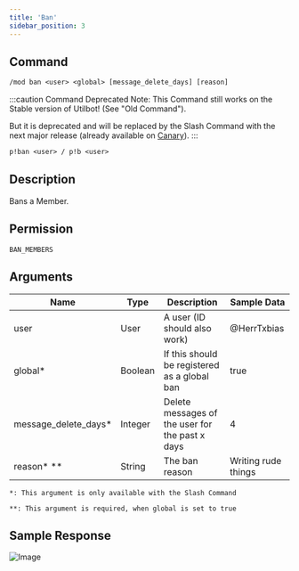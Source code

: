 ```yaml
---
title: 'Ban'
sidebar_position: 3
---
```


## Command
```txt title="Slash Command"
/mod ban <user> <global> [message_delete_days] [reason]
```
:::caution Command Deprecated
Note: This Command still works on the Stable version of Utilbot! (See "Old Command").

But it is deprecated and will be replaced by the Slash Command with the next major release (already available on [Canary](../../main/bot_versions#utilbot-canary)).
:::
```txt title="Old Command"
p!ban <user> / p!b <user>
```

## Description
Bans a Member.

## Permission
`BAN_MEMBERS`

## Arguments
| Name | Type | Description | Sample Data |
| ---- | ---- | ----------- | ----------- |
| user | User | A user (ID should also work) | @HerrTxbias |
| global* | Boolean | If this should be registered as a global ban | true |
| message_delete_days* | Integer | Delete messages of the user for the past x days | 4 |
| reason* ** | String | The ban reason | Writing rude things |
`*: This argument is only available with the Slash Command`

`**: This argument is required, when global is set to true`

## Sample Response
![Image](https://cdn.herrtxbias.net/2021-05-28_b0cb29be-4a31-47f1-a020-340947540baf.png)
